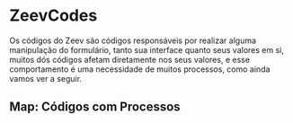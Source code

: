 <h1> ZeevCodes </h1>
<p> Os códigos do Zeev são códigos responsáveis por realizar alguma manipulação do formulário, tanto sua interface quanto seus valores em si,
muitos dós códigos afetam diretamente nos seus valores, e esse comportamento é uma necessidade de muitos processos, como ainda vamos ver a seguir. </p>
<h2>Map: Códigos com Processos</h2>
